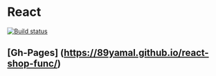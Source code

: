 # React

[![Build status](https://ci.appveyor.com/api/projects/status/xg4950eh1ic9yy12?svg=true)](https://ci.appveyor.com/project/89YAMAL/react-shop-func)

## [Gh-Pages] (https://89yamal.github.io/react-shop-func/)
